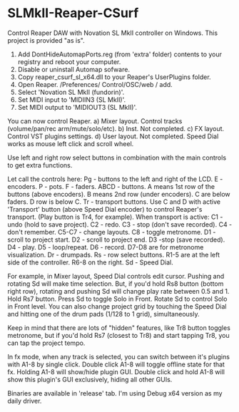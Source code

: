 # SLMkII-Reaper-CSurf
Control Reaper DAW with Novation SL MkII controller on Windows.
This project is provided "as is".

1. Add DontHideAutomapPorts.reg (from 'extra' folder) contents to your registry and reboot your computer.
2. Disable or uninstall Automap sofware.
3. Copy reaper_csurf_sl_x64.dll to your Reaper's UserPlugins folder.
4. Open Reaper. /Preferences/ Control/OSC/web / add.
5. Select 'Novation SL MkII (fundorin)'.
6. Set MIDI input to 'MIDIIN3 (SL MkII)'.
7. Set MIDI output to 'MIDIOUT3 (SL MkII)'.

You can now control Reaper.
a) Mixer layout. Control tracks (volume/pan/rec arm/mute/solo/etc).
b) Inst. Not completed.
c) FX layout. Control VST plugins settings.
d) User layout. Not completed. Speed Dial works as mouse left click and scroll wheel.

Use left and right row select buttons in combination with the main controls to get extra functions.

Let call the controls here:
Pg - buttons to the left and right of the LCD.
E - encoders.
P - pots.
F - faders.
ABCD - buttons. A means 1st row of the buttons (above encoders). B means 2nd row (under encoders). C are below faders. D row is below C. 
Tr - transport buttons. Use C and D with active 'Transport' button (above Speed Dial encoder) to control Reaper's transport. (Play button is Tr4, for example).
When transport is active:
C1 - undo (hold to save project). C2 - redo. C3 - stop (don't save recorded). C4 - don't remember. C5-C7 - change layouts. C8 - toggle metronome.
D1 - scroll to project start. D2 - scroll to project end. D3 -stop (save recorded). D4 - play. D5 - loop/repeat. D6 - record. D7-D8 are for metronome visualization.
Dr - drumpads.
Rs - row select buttons. R1-5 are at the left side of the controller. R6-8 on the right.
Sd - Speed Dial.

For example, in Mixer layout, Speed Dial controls edit cursor. Pushing and rotating Sd will make time selection.
But, if you'd hold Rs8 button (bottom right row), rotating and pushing Sd will change play rate between 0.5 and 1.
Hold Rs7 button. Press Sd to toggle Solo in Front. Rotate Sd to control Solo in Front level.
You can also change project grid by touching the Speed Dial and hitting one of the drum pads (1/128 to 1 grid), simultaneously.

Keep in mind that there are lots of "hidden" features, like Tr8 button toggles metronome, but if you'd hold Rs7 (closest to Tr8) and start tapping Tr8, you can tap the project tempo.

In fx mode, when any track is selected, you can switch between it's plugins with A1-8 by single click. Double click A1-8 will toggle offline state for that fx. Holding A1-8 will show/hide plugin GUI. Double click and hold A1-8 will show this plugin's GUI exclusively, hiding all other GUIs.

Binaries are available in 'release' tab. I'm using Debug x64 version as my daily driver.
